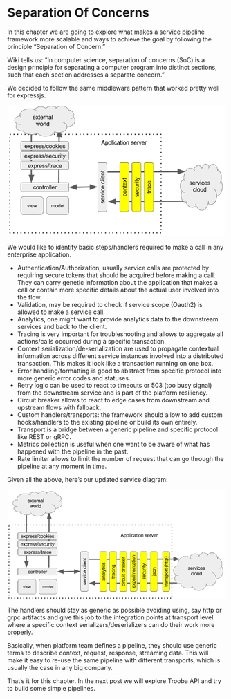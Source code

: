 # Separation Of Concerns

In this chapter we are going to explore what makes a service pipeline framework more scalable and ways to achieve the goal by following the principle “Separation of Concern.”

Wiki tells us: “In computer science, separation of concerns (SoC) is a design principle for separating a computer program into distinct sections, such that each section addresses a separate concern.”

We decided to follow the same middleware pattern that worked pretty well for expressjs.

![service call diagram pattern](images/service-call-diagram-pattern.png)

We would like to identify basic steps/handlers required to make a call in any enterprise application.

* Authentication/Authorization, usually service calls are protected by requiring secure tokens that should be acquired before making a call. They can carry genetic information about the application that makes a call or contain more specific details about the actual user involved into the flow.
* Validation, may be required to check if service scope (Oauth2) is allowed to make a service call.
* Analytics, one might want to provide analytics data to the downstream services and back to the client.
* Tracing is very important for troubleshooting and allows to aggregate all actions/calls occurred during a specific transaction.
* Context serialization/de-serialization are used to propagate contextual information across different service instances involved into a distributed transaction. This makes it look like a transaction running on one box.
* Error handling/formatting is good to abstract from specific protocol into more generic error codes and statuses.
* Retry logic can be used to react to timeouts or 503 (too busy signal) from the downstream service and is part of the platform resiliency.
* Circuit breaker allows to react to edge cases from downstream and upstream flows with fallback.
* Custom handlers/transports: the framework should allow to add custom hooks/handlers to the existing pipeline or build its own entirely.
* Transport is a bridge between a generic pipeline and specific protocol like REST or gRPC.
* Metrics collection is useful when one want to be aware of what has happened with the pipeline in the past.
* Rate limiter allows to limit the number of request that can go through the pipeline at any moment in time.

Given all the above, here’s our updated service diagram:

![service call enterprise](images/service-call-diagram-enterprise.png)

The handlers should stay as generic as possible avoiding using, say http or grpc artifacts and give this job to the integration points at transport level where a specific context serializers/deserializers can do their work more properly.

Basically, when platform team defines a pipeline, they should use generic terms to describe context, request, response, streaming data. This will make it easy to re-use the same pipeline with different transports, which is usually the case in any big company.

That’s it for this chapter. In the next post we will explore Trooba API and try to build some simple pipelines.
